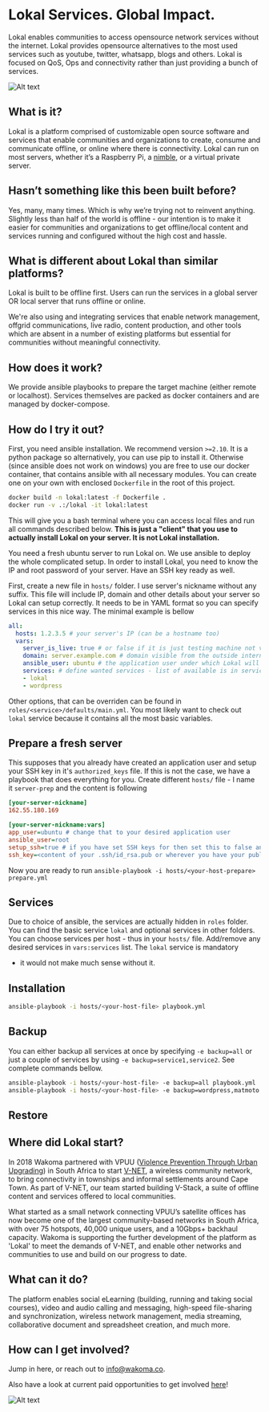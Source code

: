 # Lokal Services. Global Impact.

Lokal enables communities to access opensource network services without the internet. Lokal provides opensource alternatives to the most used services such as youtube, twitter, whatsapp, blogs and others.
Lokal is focused on QoS, Ops and connectivity rather than just providing a bunch of services.

![Alt text](https://wakoma.co/wp-content/uploads/2021/04/content2.jpg) 

## What is it?

Lokal is a platform comprised of customizable open source software and services that enable communities and organizations to create, consume and communicate offline, or online where there is connectivity.  Lokal can run on most servers, whether it’s a Raspberry Pi, a [nimble](https://wakoma.co/nimble), or a virtual private server.

## Hasn’t something like this been built before? 

Yes, many, many times. Which is why we’re trying not to reinvent anything.  Slightly less than half of the world is offline - our intention is to make it easier for communities and organizations to get offline/local content and services running and configured without the high cost and hassle.

## What is different about Lokal than similar platforms?

Lokal is built to be offline first.  Users can run the services in a global server OR local server that runs offline or online.

We're also using and integrating services that enable network management, offgrid communications, live radio, content production, and other tools which are absent in a number of existing platforms but essential for communities without meaningful connectivity. 

## How does it work?

We provide ansible playbooks to prepare the target machine (either remote or localhost). Services themselves are packed as docker containers and are managed by docker-compose.

## How do I try it out?
First, you need ansible installation. We recommend version `>=2.10`. It is a python package so
alternatively, you can use pip to install it. Otherwise (since ansible does not work on windows)
you are free to use our docker container, that contains ansible with all necessary modules. You
can create one on your own with enclosed `Dockerfile` in the root of this project.
```bash
docker build -n lokal:latest -f Dockerfile .
docker run -v .:/lokal -it lokal:latest
```
This will give you a bash terminal where you can access local files and run all commands described below.
__This is just a "client" that you use to actually install Lokal on your server. It is not Lokal installation.__

You need a fresh ubuntu server to run Lokal on. We use ansible to deploy the whole complicated setup.
In order to install Lokal, you need to know the IP and root password of your server. Have an SSH key
ready as well.

First, create a new file in `hosts/` folder. I use server's nickname without any suffix. This file will include IP, domain and other details about your server so Lokal can setup correctly. It needs to be in
YAML format so you can specify services in this nice way. The minimal example is bellow

```YAML
all:
  hosts: 1.2.3.5 # your server's IP (can be a hostname too)
  vars:
    server_is_live: true # or false if it is just testing machine not visible from the internet
    domain: server.example.com # domain visible from the outside internet (used only when server_is_live=true)
    ansible_user: ubuntu # the application user under which Lokal will run
    services: # define wanted services - list of available is in services/ folder
    - lokal
    - wordpress
```

Other options, that can be overriden can be found in `roles/<service>/defaults/main.yml`. You most likely
want to check out `lokal` service because it contains all the most basic variables.

## Prepare a fresh server

This supposes that you already have created an application user and setup your SSH key in it's `authorized_keys` file. If this is not the case, we have a playbook that does everything for you. 
Create different `hosts/` file - I name it `server-prep` and the content is following
```ini
[your-server-nickname]
162.55.180.169

[your-server-nickname:vars]
app_user=ubuntu # change that to your desired application user
ansible_user=root
setup_ssh=true # if you have set SSH keys for then set this to false and leave `ssh_key` empty 
ssh_key=<content of your .ssh/id_rsa.pub or wherever you have your public key>
```

Now you are ready to run `ansible-playbook -i hosts/<your-host-prepare> prepare.yml`

## Services

Due to choice of ansible, the services are actually hidden in `roles` folder. You can find the basic
service `lokal` and optional services in other folders. You can choose services per host - thus in your
`hosts/` file. Add/remove any desired services in `vars:services` list. The `lokal` service is mandatory
- it would not make much sense without it. 

## Installation

```bash
ansible-playbook -i hosts/<your-host-file> playbook.yml
```

## Backup

You can either backup all services at once by specifying `-e backup=all` or just a couple of services
by using `-e backup=service1,service2`. See complete commands bellow.

```bash
ansible-playbook -i hosts/<your-host-file> -e backup=all playbook.yml
ansible-playbook -i hosts/<your-host-file> -e backup=wordpress,matmoto playbook.yml
```

## Restore

## Where did Lokal start?
In 2018 Wakoma partnered with VPUU ([Violence Prevention Through Urban Upgrading](https://vpuu.org.za)) in South Africa to start [V-NET](http://vpuu.org.za/towards-a-community-circular-economy/bridging-the-digital-divide/), a wireless community network, to bring connectivity in townships and informal settlements around Cape Town.  As part of V-NET, our team started building V-Stack, a suite of offline content and services offered to local communities.

What started as a small network connecting VPUU’s satellite offices has now become one of the largest community-based networks in South Africa, with over 75 hotspots, 40,000 unique users, and a 10Gbps+ backhaul capacity.  Wakoma is supporting the further development of the platform as 'Lokal' to meet the demands of V-NET, and enable other networks and communities to use and build on our progress to date. 

## What can it do?

The platform enables social eLearning (building, running and taking social courses), video and audio calling and messaging, high-speed file-sharing and synchronization, wireless network management, media streaming, collaborative document and spreadsheet creation, and much more. 

## How can I get involved?

Jump in here, or reach out to info@wakoma.co.

Also have a look at current paid opportunities to get involved [here](https://wakoma.co/opportunities/)! 


![Alt text](https://wakoma.co/wp-content/uploads/2020/01/IMG_5704-Large.jpg)
